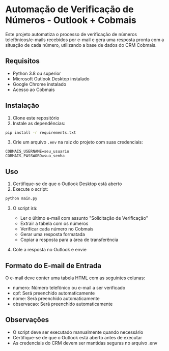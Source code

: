 # Automação de Verificação de Números - Outlook + Cobmais

Este projeto automatiza o processo de verificação de números telefônicos/e-mails recebidos por e-mail e gera uma resposta pronta com a situação de cada número, utilizando a base de dados do CRM Cobmais.

## Requisitos

- Python 3.8 ou superior
- Microsoft Outlook Desktop instalado
- Google Chrome instalado
- Acesso ao Cobmais

## Instalação

1. Clone este repositório
2. Instale as dependências:
```bash
pip install -r requirements.txt
```

3. Crie um arquivo `.env` na raiz do projeto com suas credenciais:
```
COBMAIS_USERNAME=seu_usuario
COBMAIS_PASSWORD=sua_senha
```

## Uso

1. Certifique-se de que o Outlook Desktop está aberto
2. Execute o script:
```bash
python main.py
```

3. O script irá:
   - Ler o último e-mail com assunto "Solicitação de Verificação"
   - Extrair a tabela com os números
   - Verificar cada número no Cobmais
   - Gerar uma resposta formatada
   - Copiar a resposta para a área de transferência

4. Cole a resposta no Outlook e envie

## Formato do E-mail de Entrada

O e-mail deve conter uma tabela HTML com as seguintes colunas:
- numero: Número telefônico ou e-mail a ser verificado
- cpf: Será preenchido automaticamente
- nome: Será preenchido automaticamente
- observacao: Será preenchido automaticamente

## Observações

- O script deve ser executado manualmente quando necessário
- Certifique-se de que o Outlook está aberto antes de executar
- As credenciais do CRM devem ser mantidas seguras no arquivo .env 
